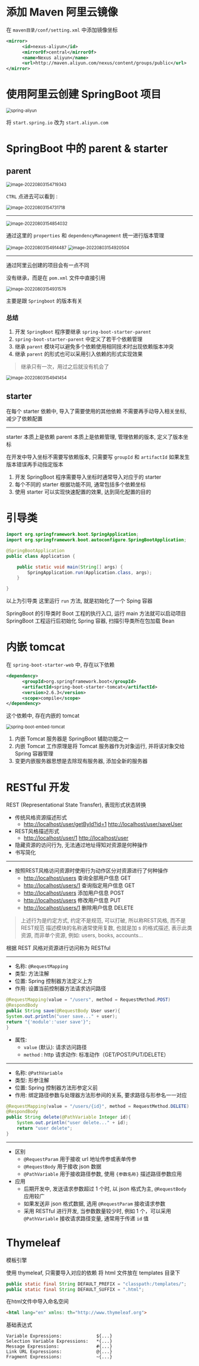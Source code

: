 # 添加 Maven 阿里云镜像

在 `maven目录/conf/setting.xml` 中添加镜像坐标

```xml
<mirror>
      <id>nexus-aliyun</id>
      <mirrorOf>central</mirrorOf>
      <name>Nexus aliyun</name>
      <url>http://maven.aliyun.com/nexus/content/groups/public</url>
</mirror>
```

# 使用阿里云创建 SpringBoot 项目

<img src="01快速入门.assets/spring-aliyun.png" alt="spring-aliyun" style="zoom:80%;" />

将 `start.spring.io` 改为 `start.aliyun.com`

# SpringBoot 中的 parent & starter

## parent

<img src="01快速入门.assets/image-20220803154719343.png" alt="image-20220803154719343" style="zoom:80%;" />

`CTRL` 点进去可以看到 :

<img src="01快速入门.assets/image-20220803154731718.png" alt="image-20220803154731718" style="zoom:80%;" />



---

<img src="01快速入门.assets/image-20220803154854032.png" alt="image-20220803154854032" style="zoom:80%;" />

通过这里的 `properties` 和 `dependencyManagement` 统一进行版本管理

<img src="01快速入门.assets/image-20220803154914487.png" alt="image-20220803154914487" style="zoom:80%;" />

<img src="01快速入门.assets/image-20220803154920504.png" alt="image-20220803154920504" style="zoom:80%;" />

---

通过阿里云创建的项目会有一点不同

没有继承，而是在 `pom.xml` 文件中直接引用

<img src="01快速入门.assets/image-20220803154931576.png" alt="image-20220803154931576" style="zoom:80%;" />

主要是跟 `Springboot` 的版本有关

### 总结

1. 开发 `SpringBoot` 程序要继承 `spring-boot-starter-parent`
2. `spring-boot-starter-parent` 中定义了若干个依赖管理
3. 继承 `parent` 模块可以避免多个依赖使用相同技术时出现依赖版本冲突
4. 继承 `parent` 的形式也可以采用引入依赖的形式实现效果

> 继承只有一次，用过之后就没有机会了

<img src="01快速入门.assets/image-20220803154941454.png" alt="image-20220803154941454" style="zoom:80%;" />

## starter

在每个 starter 依赖中, 导入了需要使用的其他依赖
不需要再手动导入相关坐标, 减少了依赖配置

---

starter 本质上是依赖
parent 本质上是依赖管理, 管理依赖的版本, 定义了版本坐标

在开发中导入坐标不需要写依赖版本, 只需要写 `groupId` 和 `artifactId`
如果发生版本错误再手动指定版本

1. 开发 SpringBoot 程序需要导入坐标时通常导入对应于的 starter
2. 每个不同的 starter 根据功能不同, 通常包括多个依赖坐标
3. 使用 starter 可以实现快速配置的效果, 达到简化配置的目的

# 引导类

```java
import org.springframework.boot.SpringApplication;
import org.springframework.boot.autoconfigure.SpringBootApplication;

@SpringBootApplication
public class Application {

    public static void main(String[] args) {
        SpringApplication.run(Application.class, args);
    }

}
```

以上为引导类
这里运行 `run` 方法, 就是初始化了一个 Sping 容器

SpringBoot 的引导类时 Boot 工程的执行入口, 运行 main 方法就可以启动项目
SpringBoot 工程运行后初始化 Spring 容器, 扫描引导类所在包加载 Bean

# 内嵌 tomcat

在 `spring-boot-starter-web` 中, 存在以下依赖

```xml
<dependency>
      <groupId>org.springframework.boot</groupId>
      <artifactId>spring-boot-starter-tomcat</artifactId>
      <version>2.6.3</version>
      <scope>compile</scope>
</dependency>
```

这个依赖中, 存在内嵌的 tomcat

<img src="01快速入门.assets/spring-boot-embed-tomcat.png" alt="spring-boot-embed-tomcat" style="zoom:80%;" />

1. 内嵌 Tomcat 服务器是 SpringBoot 辅助功能之一
2. 内嵌 Tomcat 工作原理是将 Tomcat 服务器作为对象运行, 并将该对象交给 Spring 容器管理
3. 变更内嵌服务器思想是去除现有服务器, 添加全新的服务器

# RESTful 开发

REST (Representational State Transfer), 表现形式状态转换

- 传统风格资源描述形式
  - [http://localhost/user/getById?id=1](http://localhost/user/getById%EF%BC%9Fid=1)
    [http://localhost/user/saveUser](http://localhost/user/saveUser)
- REST风格描述形式
  - [http://localhost/user/1](http://localhost/user/1)
    [http://localhost/user](http://localhost/user)
- 隐藏资源的访问行为, 无法通过地址得知对资源是何种操作
- 书写简化

---

- 按照REST风格访问资源时使用行为动作区分对资源进行了何种操作
  - [http://localhost/users](http://localhost/users)
    查询全部用户信息 GET
  - [http://localhost/users/1](http://localhost/users/1)
    查询指定用户信息 GET
  - [http://localhost/users](http://localhost/users)
    添加用户信息 POST
  - [http://localhost/users](http://localhost/users)
    修改用户信息 PUT
  - [http://localhost/users/1](http://localhost/users/1)
    删除用户信息 DELETE

> 上述行为是约定方式, 约定不是规范, 可以打破, 所以称REST风格, 而不是REST规范
> 描述模块的名称通常使用复数, 也就是加 s 的格式描述, 表示此类资源, 而非单个资源, 例如: users, books, accounts...

根据 REST 风格对资源进行访问称为 RESTful

---

- 名称: `@RequestMapping`
- 类型: 方法注解
- 位置: Spring 控制器方法定义上方
- 作用: 设置当前控制器方法请求访问路径

```java
@RequestMapping(value = "/users", method = RequestMethod.POST)
@RespondBody
public String save(@RequestBody User user){
System.out.println("user save..." + user);
return "{'module':'user save'}";
}
```

- 属性: 
  - `value` (默认): 请求访问路径
  - `method` : http 请求动作: 标准动作（GET/POST/PUT/DELETE）

---

- 名称: `@PathVariable`
- 类型: 形参注解
- 位置: Spring 控制器方法形参定义前
- 作用: 绑定路径参数与处理器方法形参间的关系, 要求路径与形参名一一对应

```java
@RequestMapping(value = "/users/{id}", method = RequestMethod.DELETE)
@RespondBody
public String delete(@PathVariable Integer id){
    System.out.println("user delete..." + id);
    return "user delete";
}
```

---

- 区别
  - `@RequestParam` 用于接收 url 地址传参或表单传参
  - `@RequestBody` 用于接收 json 数据
  - `@PathVariable` 用于接收路径参数, 使用 `{参数名称}` 描述路径参数应用
- 应用
  - 后期开发中, 发送请求参数超过 1 个时, 以 json 格式为主, `@RequestBody` 应用较广
  - 如果发送非 json 格式数据, 选用 `@RequestParam` 接收请求参数
  - 采用 RESTful 进行开发, 当参数数量较少时, 例如 1 个，可以采用 `@PathVariable` 接收请求路径变量, 通常用于传递 `id` 值

# Thymeleaf

模板引擎

使用 thymeleaf, 只需要导入对应的依赖
将 html 文件放在 templates 目录下

```java
public static final String DEFAULT_PREFIX = "classpath:/templates/";
public static final String DEFAULT_SUFFIX = ".html";
```

在html文件中导入命名空间

```html
<html lang="en" xmlns: th="http://www.thymeleaf.org">
```

基础表达式

```
Variable Expressions:             ${...}
Selection Variable Expressions:   *{...}
Message Expressions:              #{...}
Link URL Expressions:             @{...}
Fragment Expressions:             ~{...}
```

